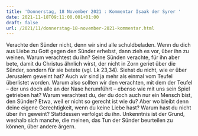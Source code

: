 ```yaml
---
title: 'Donnerstag, 18 November 2021 : Kommentar Isaak der Syrer '
date: 2021-11-18T09:11:00.001+01:00
draft: false
url: /2021/11/donnerstag-18-november-2021-kommentar.html
---
```


Verachte den Sünder nicht, denn wir sind alle schuldbeladen. Wenn du dich aus Liebe zu Gott gegen den Sünder erhebst, dann zieh es vor, über ihn zu weinen. Warum verachtest du ihn? Seine Sünden verachte, für ihn aber bete, damit du Christus ähnlich wirst, der nicht in Zorn geriet über die Sünder, sondern für sie betete (vgl. Lk 23,34). Siehst du nicht, wie er über Jerusalem geweint hat? Auch wir sind ja mehr als einmal vom Teufel überlistet worden. Warum also sollten wir den verachten, mit dem der Teufel – der uns doch alle an der Nase herumführt – ebenso wie mit uns sein Spiel getrieben hat? Warum verachtest du, der du doch auch nur ein Mensch bist, den Sünder? Etwa, weil er nicht so gerecht ist wie du? Aber wo bleibt denn deine eigene Gerechtigkeit, wenn du keine Liebe hast? Warum hast du nicht über ihn geweint? Stattdessen verfolgst du ihn. Unkenntnis ist der Grund, weshalb sich manche, die meinen, das Tun der Sünder beurteilen zu können, über andere ärgern.